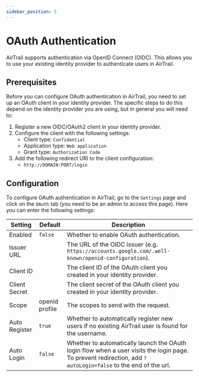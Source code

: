 ```yaml
---
sidebar_position: 5
---
```


# OAuth Authentication

AirTrail supports authentication via OpenID Connect (OIDC).
This allows you to use your existing identity provider to authenticate users in AirTrail.

## Prerequisites

Before you can configure OAuth authentication in AirTrail, you need to set up an OAuth client in your identity provider.
The specific steps to do this depend on the identity provider you are using, but in general you will need to:

1. Register a new OIDC/OAuth2 client in your identity provider.
2. Configure the client with the following settings:
    - Client type: `Confidential`
    - Application type: `Web application`
    - Grant type: `Authorization Code`
3. Add the following redirect URI to the client configuration:
    - `http://DOMAIN:PORT/login`

## Configuration

To configure OAuth authentication in AirTrail, go to the `Settings` page and click on the `OAuth` tab (you need to be an
admin to access this page).
Here you can enter the following settings:

| Setting       | Default        | Description                                                                                                                                                   |
|---------------|----------------|---------------------------------------------------------------------------------------------------------------------------------------------------------------|
| Enabled       | `false`        | Whether to enable OAuth authentication.                                                                                                                       |
| Issuer URL    |                | The URL of the OIDC issuer (e.g. `https://accounts.google.com/.well-known/openid-configuration`).                                                             |
| Client ID     |                | The client ID of the OAuth client you created in your identity provider.                                                                                      |
| Client Secret |                | The client secret of the OAuth client you created in your identity provider.                                                                                  |
| Scope         | openid profile | The scopes to send with the request.                                                                                                                          |
| Auto Register | `true`         | Whether to automatically register new users if no existing AirTrail user is found for the username.                                                           |
| Auto Login    | `false`        | Whether to automatically launch the OAuth login flow when a user visits the login page. To prevent redirection, add `?autoLogin=false` to the end of the url. |